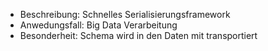 - Beschreibung: Schnelles Serialisierungsframework
- Anwedungsfall: Big Data Verarbeitung
- Besonderheit: Schema wird in den Daten mit transportiert

